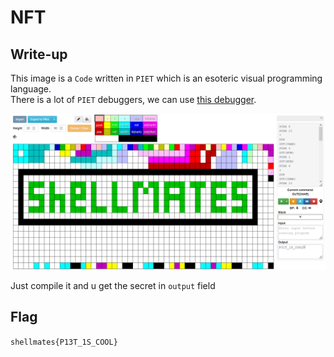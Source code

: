# NFT

## Write-up

This image is a ``Code`` written in  ```PIET``` which is an esoteric visual programming language.  
There is a lot of `PIET` debuggers, we can use [this debugger](https://gabriellesc.github.io/piet/).

![SOLUTION](./sol.png)

Just compile it and u get the secret in ``output`` field

## Flag

`shellmates{P13T_1S_COOL}`
